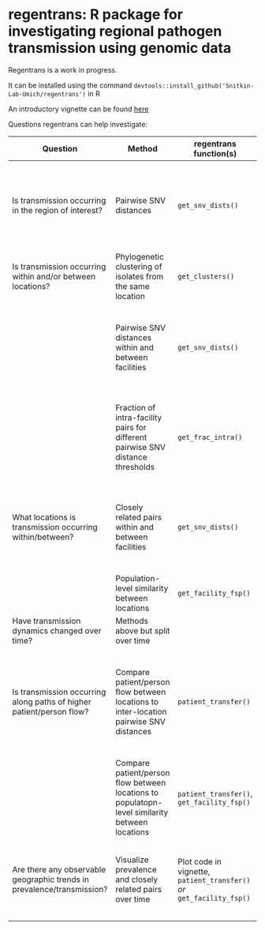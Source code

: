 # regentrans: R package for investigating regional pathogen transmission using genomic data

Regentrans is a work in progress. 

It can be installed using the command `devtools::install_github('Snitkin-Lab-Umich/regentrans')` in R 

An introductory vignette can be found [here](https://htmlpreview.github.io/?https://github.com/Snitkin-Lab-Umich/regentrans/blob/master/extras/Regentrans_Vignette.html)

Questions regentrans can help investigate:

| Question | Method | regentrans function(s) | Required Data | Optional Data
|---|---|---|---|---|
| Is transmission occurring in the region of interest? | Pairwise SNV distances | `get_snv_dists()` | A pairwise SNV distance matrix (can be created using `ape::dist.dna()` on fasta file of variants), isolate location information | Isolate patient information, patient transfer network |
| Is transmission occurring within and/or between locations? | Phylogenetic clustering of isolates from the same location | `get_clusters()` | Phylogenetic tree, isolate location information | |
| | Pairwise SNV distances within and between facilities | `get_snv_dists()` | A pairwise SNV distance matrix (can be created using `ape::dist.dna()` on fasta file of variants), isolate location information | Isolate patient information, patient transfer network |
| | Fraction of intra-facility pairs for different pairwise SNV distance thresholds | `get_frac_intra()` | A pairwise SNV distance matrix (can be created using `ape::dist.dna()` on fasta file of variants), isolate location information | Isolate patient information, patient transfer network |
| What locations is transmission occurring within/between? | Closely related pairs within and between facilities | `get_snv_dists()` | A pairwise SNV distance matrix (can be created using `ape::dist.dna()` on fasta file of variants), isolate location information | Isolate patient information, patient transfer network |
| | Population-level similarity between locations | `get_facility_fsp()` | Fasta file of variants, isolate location information | |
| Have transmission dynamics changed over time? | Methods above but split over time | | | |
| Is transmission occurring along paths of higher patient/person flow? | Compare patient/person flow between locations to inter-location pairwise SNV distances | `patient_transfer()`| Patient transfer network, a pairwise SNV distance matrix (can be created using `ape::dist.dna()` on fasta file of variants), isolate location information | Isolate patient information |
| | Compare patient/person flow between locations to populatopn-level similarity between locations | `patient_transfer()`, `get_facility_fsp()`| Patient transfer network, fasta file of variants, isolate location information | |
| Are there any observable geographic trends in prevalence/transmission? | Visualize prevalence and closely related pairs over time | Plot code in vignette, `patient_transfer()` *or* `get_facility_fsp()` | Geographic locations of each facility, patient transfer network, fasta file of variants, isolate location information | |
